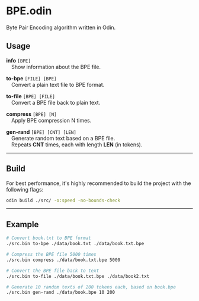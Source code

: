 # BPE.odin
Byte Pair Encoding algorithm written in Odin.

## Usage

**info** `[BPE]`  
 Show information about the BPE file.

**to-bpe** `[FILE] [BPE]`  
 Convert a plain text file to BPE format.

**to-file** `[BPE] [FILE]`  
 Convert a BPE file back to plain text.

**compress** `[BPE] [N]`  
 Apply BPE compression N times.

**gen-rand** `[BPE] [CNT] [LEN]`  
 Generate random text based on a BPE file.  
 Repeats **CNT** times, each with length **LEN** (in tokens).

---

## Build

For best performance, it's highly recommended to build the project with the following flags:

```bash
odin build ./src/ -o:speed -no-bounds-check
```

---

## Example

```bash
# Convert book.txt to BPE format
./src.bin to-bpe ./data/book.txt ./data/book.txt.bpe

# Compress the BPE file 5000 times
./src.bin compress ./data/book.txt.bpe 5000

# Convert the BPE file back to text
./src.bin to-file ./data/book.txt.bpe ./data/book2.txt

# Generate 10 random texts of 200 tokens each, based on book.bpe
./src.bin gen-rand ./data/book.bpe 10 200
```
